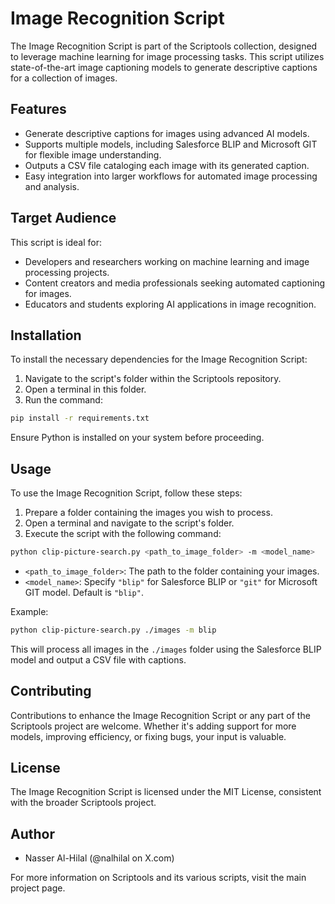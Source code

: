 # Image Recognition Script

The Image Recognition Script is part of the Scriptools collection, designed to leverage machine learning for image processing tasks. This script utilizes state-of-the-art image captioning models to generate descriptive captions for a collection of images.

## Features

* Generate descriptive captions for images using advanced AI models.
* Supports multiple models, including Salesforce BLIP and Microsoft GIT for flexible image understanding.
* Outputs a CSV file cataloging each image with its generated caption.
* Easy integration into larger workflows for automated image processing and analysis.

## Target Audience

This script is ideal for:

* Developers and researchers working on machine learning and image processing projects.
* Content creators and media professionals seeking automated captioning for images.
* Educators and students exploring AI applications in image recognition.

## Installation

To install the necessary dependencies for the Image Recognition Script:

1. Navigate to the script's folder within the Scriptools repository.
2. Open a terminal in this folder.
3. Run the command:

```bash
pip install -r requirements.txt
```

Ensure Python is installed on your system before proceeding.

## Usage

To use the Image Recognition Script, follow these steps:

1. Prepare a folder containing the images you wish to process.
2. Open a terminal and navigate to the script's folder.
3. Execute the script with the following command:

```bash
python clip-picture-search.py <path_to_image_folder> -m <model_name>
```

* `<path_to_image_folder>`: The path to the folder containing your images.
* `<model_name>`: Specify `"blip"` for Salesforce BLIP or `"git"` for Microsoft GIT model. Default is `"blip"`.

Example:

```bash
python clip-picture-search.py ./images -m blip
```

This will process all images in the `./images` folder using the Salesforce BLIP model and output a CSV file with captions.

## Contributing

Contributions to enhance the Image Recognition Script or any part of the Scriptools project are welcome. Whether it's adding support for more models, improving efficiency, or fixing bugs, your input is valuable.

## License

The Image Recognition Script is licensed under the MIT License, consistent with the broader Scriptools project.

## Author

* Nasser Al-Hilal (@nalhilal on X.com)

For more information on Scriptools and its various scripts, visit the main project page.
